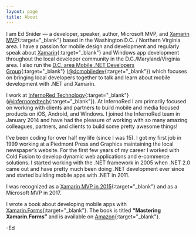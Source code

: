 ```yaml
---
layout: page
title: About
---
```


I am Ed Snider — a developer, speaker, author, Microsoft MVP, and [Xamarin MVP](http://www.xamarin.com/mvp){:target="_blank"} based in the Washington D.C. / Northern Virginia area.  I have a passion for mobile design and development and regularly speak about [Xamarin](http://www.xamarin.com){:target="_blank"} and Windows app development throughout the local developer community in the D.C./Maryland/Virginia area.  I also run the [D.C. area Mobile .NET Developers Group](http://www.meetup.com/dcmobiledev){:target="_blank"} ([@dcmobiledev](http://www.twitter.com/dcmobiledev){:target="_blank"}) which focuses on bringing local developers together to talk and learn about mobile development with .NET and Xamarin.

I work at [InfernoRed Technology](http://www.infernored.com){:target="_blank"} ([@infernoredtech](http://www.twitter.com/infernoredtech){:target="_blank"}).  At InfernoRed I am primarily focused on working with clients and partners to build mobile and media focused products on iOS, Android, and Windows.  I joined the InfernoRed team in January 2014 and have had the pleasure of working with so many amazing colleagues, partners, and clients to build some pretty awesome things!

I’ve been coding for over half my life (since I was 15).  I got my first job in 1999 working at a Piedmont Press and Graphics maintaining the local newspaper’s website.  For the first few years of my career I worked with Cold Fusion to develop dynamic web applications and e-commerce solutions.  I started working with the .NET framework in 2005 when .NET 2.0 came out and have pretty much been doing .NET development ever since and started building mobile apps with .NET in 2011.  

I was recognized as a [Xamarin MVP in 2015](https://blog.xamarin.com/xamarin-mvps-expand-with-more-awesome/){:target="_blank"} and as a Microsoft MVP in 2017.

I wrote a book about developing mobile apps with [Xamarin.Forms](http://www.xamarin.com/forms){:target="_blank"}.  The book is titled **“Mastering Xamarin.Forms”** and is available on [Amazon](http://sndr.io/book){:target="_blank"}.

-Ed 